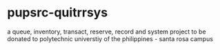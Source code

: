 # pupsrc-quitrrsys
a queue, inventory, transact, reserve, record and system project to be donated to polytechnic universtiy of the philippines - santa rosa campus
